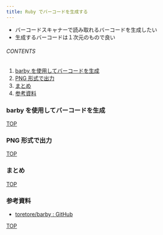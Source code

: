 ```yaml
---
title: Ruby でバーコードを生成する
---
```

<a id="top"></a>

- バーコードスキャナーで読み取れるバーコードを生成したい
- 生成するバーコードは１次元のもので良い

###### CONTENTS

1. [barby を使用してバーコードを生成](#generate-barcode-by-barby)
1. [PNG 形式で出力](#to-png)
1. [まとめ](#postscript)
1. [参考資料](#reference)


<a id="generate-barcode-by-barby"></a>
### barby を使用してバーコードを生成


[TOP](#top)
<a id="to-png"></a>
### PNG 形式で出力


[TOP](#top)
<a id="postscript"></a>
### まとめ


[TOP](#top)
<a id="reference"></a>
### 参考資料

- [toretore/barby : GitHub](https://github.com/toretore/barby)

[TOP](#top)
